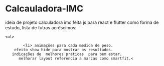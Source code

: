 # Calcauladora-IMC
ideia de projeto calculadora imc feita js  para react e flutter como forma de estudo,
lista de futras acréscimos:
   
    <ul>
     
            <li> animações para cada medida de peso.
        efeito show hide para mostrar os resultados.
       indicações de  melhores praticas  para bem estar.
          melhorar layout referencia a marcas como smartfit.<
          
          


